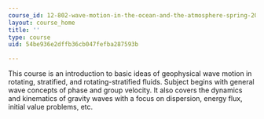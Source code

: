 ```yaml
---
course_id: 12-802-wave-motion-in-the-ocean-and-the-atmosphere-spring-2008
layout: course_home
title: ''
type: course
uid: 54be936e2dffb36cb047fefba287593b

---
```

This course is an introduction to basic ideas of geophysical wave motion in rotating, stratified, and rotating-stratified fluids. Subject begins with general wave concepts of phase and group velocity. It also covers the dynamics and kinematics of gravity waves with a focus on dispersion, energy flux, initial value problems, etc.
